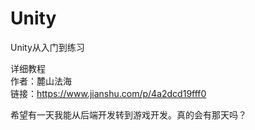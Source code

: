 # Unity
Unity从入门到练习

详细教程  
作者：麓山法海  
链接：https://www.jianshu.com/p/4a2dcd19fff0

希望有一天我能从后端开发转到游戏开发。真的会有那天吗？
